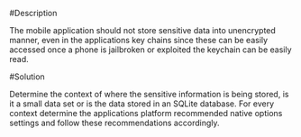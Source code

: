 #Description

The mobile application should not store sensitive data into unencrypted manner, even in
the applications key chains since these can be easily accessed once a phone is jailbroken 
or exploited the keychain can be easily read. 

#Solution

Determine the context of where the sensitive information is being stored, is it a small 
data set or is the data stored in an SQLite database. For every context determine the 
applications platform recommended native options settings and follow these 
recommendations accordingly. 

 
